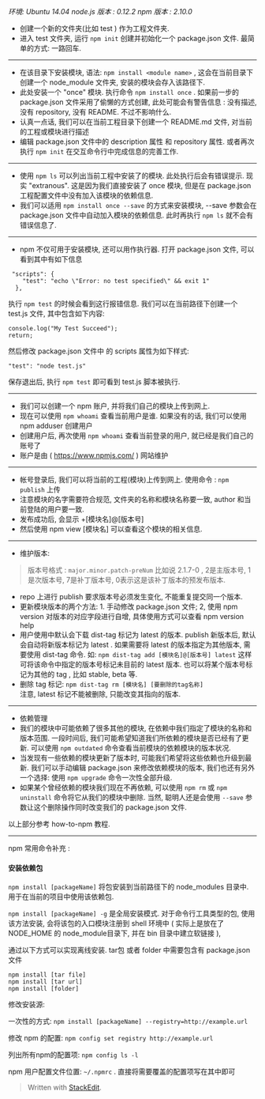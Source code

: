 _环境:  Ubuntu 14.04_
_node.js 版本 :  0.12.2_
_npm 版本 :  2.10.0_


* 创建一个新的文件夹(比如 test ) 作为工程文件夹.
* 进入 test 文件夹, 运行 `npm init` 创建并初始化一个 package.json 文件. 最简单的方式: 一路回车.

----------------
* 在该目录下安装模块, 语法: `npm install <module name>` , 这会在当前目录下创建一个 node_module 文件夹, 安装的模块会存入该路径下. 
* 此处安装一个 "once" 模块. 执行命令  `npm install once` . 如果前一步的 package.json 文件采用了偷懒的方式创建, 此处可能会有警告信息 : 没有描述, 没有 repository, 没有 README. 不过不影响什么. 
* 认真一点话, 我们可以在当前工程目录下创建一个 README.md 文件, 对当前的工程或模块进行描述
* 编辑 package.json 文件中的 description 属性 和 repository 属性. 或者再次执行 `npm init` 在交互命令行中完成信息的完善工作.

--------------------

* 使用 `npm ls` 可以列出当前工程中安装了的模块. 此处执行后会有错误提示. 现实 "extranous". 这是因为我们直接安装了 once 模块, 但是在 package.json 工程配置文件中没有加入该模块的依赖信息. 
* 我们可以适用 `npm install once --save` 的方式来安装模块, --save 参数会在 package.json 文件中自动加入模块的依赖信息. 此时再执行 `npm ls` 就不会有错误信息了. 

--------------

* npm 不仅可用于安装模块, 还可以用作执行器. 打开 package.json 文件, 可以看到其中有如下信息
```
 "scripts": {
    "test": "echo \"Error: no test specified\" && exit 1"
  },
```
执行 `npm test` 的时候会看到这行报错信息. 我们可以在当前路径下创建一个 test.js 文件, 其中包含如下内容:
```
console.log("My Test Succeed");
return;
```
然后修改 package.json 文件中 的  scripts 属性为如下样式: 
```
"test": "node test.js"
```
保存退出后, 执行 `npm test` 即可看到 test.js 脚本被执行. 

----------------------

* 我们可以创建一个 npm 账户, 并将我们自己的模块上传到网上. 
* 现在可以使用 `npm whoami` 查看当前用户是谁. 如果没有的话, 我们可以使用 npm adduser 创建用户
* 创建用户后, 再次使用 `npm whoami` 查看当前登录的用户, 就已经是我们自己的账号了
* 账户是由 ( https://www.npmjs.com/ ) 网站维护

------------------

* 帐号登录后, 我们可以将当前的工程(模块)上传到网上. 使用命令 : `npm publish` 上传
* 注意模块的名字需要符合规范, 文件夹的名称和模块名称要一致, author 和当前登陆的用户要一致.
* 发布成功后,  会显示  +[模块名]@[版本号]
* 然后使用 npm view [模块名] 可以查看这个模块的相关信息.

--------------------

* 维护版本:
 > 版本号格式 :  `major.minor.patch-preNum`
 > 比如说 2.1.7-0 ,   2是主版本号, 1是次版本号, 7是补丁版本号, 0表示这是该补丁版本的预发布版本.

* repo 上进行 publish 要求版本号必须发生变化, 不能重复提交同一个版本.  
* 更新模块版本的两个方法: 1. 手动修改 package.json 文件;  2, 使用 npm version 对版本的对应字段进行自增, 具体使用方式可以查看 npm version help
* 用户使用中默认会下载 dist-tag 标记为 latest 的版本.  publish 新版本后, 默认会自动将新版本标记为 latest .  如果需要将 latest 的版本指定为其他版本, 需要使用  dist-tag 命令. 如:
 `npm dist-tag add [模块名]@[版本号] latest`
 这样可将该命令中指定的版本号标记未目前的 latest 版本. 
 也可以将某个版本号标记为其他的 tag , 比如 stable, beta 等. 
*  删除 tag 标记:   `npm dist-tag rm [模块名] [要删除的tag名称]`  
注意, latest 标记不能被删除, 只能改变其指向的版本. 

-----------------------

* 依赖管理
* 我们的模块中可能依赖了很多其他的模块, 在依赖中我们指定了模块的名称和版本范围. 一段时间后, 我们可能希望知道我们所依赖的模块是否已经有了更新.   可以使用  `npm outdated`  命令查看当前模块的依赖模块的版本状况.
* 当发现有一些依赖的模块更新了版本时, 可能我们希望将这些依赖也升级到最新.  我们可以手动编辑 package.json 来修改依赖模块的版本,  我们也还有另外一个选择:  使用  `npm upgrade` 命令一次性全部升级.
* 如果某个曾经依赖的模块我们现在不再依赖, 可以使用  `npm rm` 或 `npm uninstall` 命令将它从我们的模块中删除.  当然, 聪明人还是会使用  `--save` 参数让这个删除操作同时改变我们的 package.json 文件.



以上部分参考 how-to-npm 教程. 

----------------------



npm 常用命令补充 : 

#### 安装依赖包

`npm install [packageName]` 将包安装到当前路径下的 node_modules 目录中. 用于在当前的项目中使用该依赖包.

`npm install [packageName] -g` 是全局安装模式.  对于命令行工具类型的包, 使用该方法安装, 会将该包的入口模块注册到 shell 环境中 ( 实际上是放在了NODE_HOME 的 node_module目录下, 并在 bin 目录中建立软链接 ), 

通过以下方式可以实现离线安装.  tar包 或者  folder 中需要包含有 package.json 文件
```
npm install [tar file] 
npm install [tar url]
npm install [folder]
```

修改安装源:

一次性的方式: `npm install [packageName] --registry=http://example.url`

修改 npm 的配置: `npm config set registry http://example.url`

列出所有npm的配置项: `npm config ls -l`

npm 用户配置文件位置:  `~/.npmrc` . 直接将需要覆盖的配置项写在其中即可



> Written with [StackEdit](https://stackedit.io/).